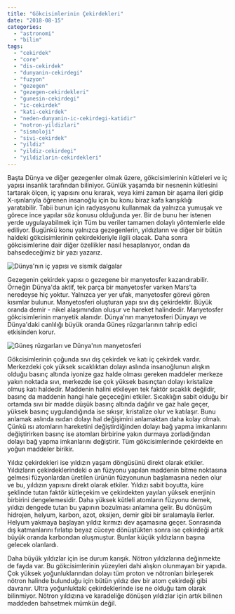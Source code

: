 ```yaml
---
title: "Gökcisimlerinin Çekirdekleri"
date: "2018-08-15"
categories: 
  - "astronomi"
  - "bilim"
tags: 
  - "cekirdek"
  - "core"
  - "dis-cekirdek"
  - "dunyanin-cekirdegi"
  - "fuzyon"
  - "gezegen"
  - "gezegen-cekirdekleri"
  - "gunesin-cekirdegi"
  - "ic-cekirdek"
  - "kati-cekirdek"
  - "neden-dunyanin-ic-cekirdegi-katidir"
  - "notron-yildizlari"
  - "sismoloji"
  - "sivi-cekirdek"
  - "yildiz"
  - "yildiz-cekirdegi"
  - "yildizlarin-cekirdekleri"
---
```


Başta Dünya ve diğer gezegenler olmak üzere, gökcisimlerinin kütleleri ve iç yapısı insanlık tarafından biliniyor. Günlük yaşamda bir nesnenin kütlesini tartarak ölçen, iç yapısını onu kırarak, veya kimi zaman bir aşama ileri gidip X-ışınlarıyla öğrenen insanoğlu için bu konu biraz kafa karışıklığı yaratabilir. Tabii bunun için radyasyonu kullanmak da yalnızca yumuşak ve görece ince yapılar söz konusu olduğunda yer. Bir de bunu her istenen yerde uygulayabilmek için Tüm bu veriler tamamen dolaylı yöntemlerle elde ediliyor. Bugünkü konu yalnızca gezegenlerin, yıldızların ve diğer bir bütün haldeki gökcisimlerinin çekirdekleriyle ilgili olacak. Daha sonra gökcisimlerine dair diğer özellikler nasıl hesaplanıyor, ondan da bahsedeceğimiz bir yazı yazarız.

![Dünya'nın iç yapısı ve sismik dalgalar](../images/Earths-structure-and-schematic-picture-of-travelling-seismic-waves-inside-the-Earth-300x272.png)

Gezegenin çekirdek yapısı o gezegene bir manyetosfer kazandırabilir. Örneğin Dünya'da aktif, tek parça bir manyetosfer varken Mars'ta neredeyse hiç yoktur. Yalnızca yer yer ufak, manyetosfer görevi gören kısımlar bulunur. Manyetosferi oluşturan yapı sıvı dış çekirdektir. Büyük oranda demir - nikel alaşımından oluşur ve hareket halindedir. Manyetosfer gökcisimlerinin manyetik alanıdır. Dünya'nın manyetosferi Dünyayı ve Dünya'daki canlılığı büyük oranda Güneş rüzgarlarının tahrip edici etkisinden korur.

![Güneş rüzgarları ve Dünya'nın manyetosferi](../images/manyetosfer.jpg)

Gökcisimlerinin çoğunda sıvı dış çekirdek ve katı iç çekirdek vardır. Merkezdeki çok yüksek sıcaklıktan dolayı aslında insanoğlunun alışkın olduğu basınç altında iyonize gaz halde olması gereken maddeler merkeze yakın noktada sıvı, merkezde ise çok yüksek basınçtan dolayı kristalize olmuş katı haldedir. Maddenin halini etkileyen tek faktör sıcaklık değildir, basınç da maddenin hangi hale geçeceğini etkiler. Sıcaklığın sabit olduğu bir ortamda sıvı bir madde düşük basınç altında dağılır ve gaz hale geçer, yüksek basınç uygulandığında ise sıkışır, kristalize olur ve katılaşır. Bunu anlamak aslında ısıdan dolayı hal değişimini anlamaktan daha kolay olmalı. Çünkü ısı atomların hareketini değiştirdiğinden dolayı bağ yapma imkanlarını değiştirirken basınç ise atomları birbirine yakın durmaya zorladığından dolayı bağ yapma imkanlarını değiştirir. Tüm gökcisimlerinde çekirdekte en yoğun maddeler birikir.

Yıldız çekirdekleri ise yıldızın yaşam döngüsünü direkt olarak etkiler. Yıldızların çekirdeklerindeki o an füzyonu yapılan maddenin bitme noktasına gelmesi füzyonlardan üretilen ürünün füzyonunun başlamasına neden olur ve bu, yıldızın yapısını direkt olarak etkiler. Yıldızı sabit boyutta, küre şeklinde tutan faktör kütleçekim ve çekirdekten yayılan yüksek enerjinin birbirini dengelemesidir. Daha yüksek kütleli atomların füzyonu demek, yıldızı dengede tutan bu yapının bozulması anlamına gelir. Bu dönüşüm hidrojen, helyum, karbon, azot, oksijen, demir gibi bir sıralamayla ilerler. Helyum yakmaya başlayan yıldız kırmızı dev aşamasına geçer. Sonrasında dış katmanlarını fırlatıp beyaz cüceye dönüştükten sonra ise çekirdeği artık büyük oranda karbondan oluşmuştur. Bunlar küçük yıldızların başına gelecek olanlardı.

Daha büyük yıldızlar için ise durum karışık. Nötron yıldızlarına değinmekte de fayda var. Bu gökcisimlerinin yüzeyleri dahi alışkın olunmayan bir yapıda. Çok yüksek yoğunluklarından dolayı tüm proton ve nötronları birleşerek nötron halinde bulunduğu için bütün yıldız dev bir atom çekirdeği gibi davranır. Ultra yoğunluktaki çekirdeklerinde ise ne olduğu tam olarak bilinmiyor. Nötron yıldızına ve karadeliğe dönüşen yıldızlar için artık bilinen maddeden bahsetmek mümkün değil.

